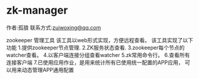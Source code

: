 zk-manager
==========
作者:孤狼 
联系方式:zuiwoxing@qq.com

  zookeeper 管理工具 该工具以web形式实现，方便远程查看。
  该工具实现了以下功能 
  1.提供zookeeper节点管理. 
  2.ZK服务状态查看. 
  3.zookeeper每个节点的watcher查看。 
  4.以客户端连接分组查看watcher 
  5.zk常用命令行。 
  6.查看所有连接客户端 
  7.已使用应用作业，是用来统计所有已使用统一配置的APP应用， 可以用来动态管理APP通用配置